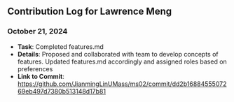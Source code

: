 ## Contribution Log for Lawrence Meng

### October 21, 2024
- **Task**: Completed features.md
- **Details**: Proposed and collaborated with team to develop concepts of features. Updated features.md accordingly and assigned roles based on preferences
- **Link to Commit**:
https://github.com/JianmingLinUMass/ms02/commit/dd2b1688455507269eb497d7380b513148d17b81
